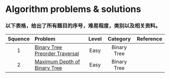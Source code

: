 # Algorithm problems & solutions

### 以下表格，给出了所有题目的序号，难易程度，类别以及相关资料。
| Squence | Problem       | Level  | Category  | Reference |
|:-------:|:--------------|:------:|:---------:|:---------:|
|1|[Binary Tree Preorder Traversal](https://github.com/jzhong4/Leetcode/blob/master/Tree/BinaryTreePreorderTraversal.java)|Easy|Binary Tree||
|2|[Maximum Depth of Binary Tree](https://github.com/jzhong4/Leetcode/blob/master/Java/MaximumDepthOfBinaryTree.java)|Easy|Binary Tree||
